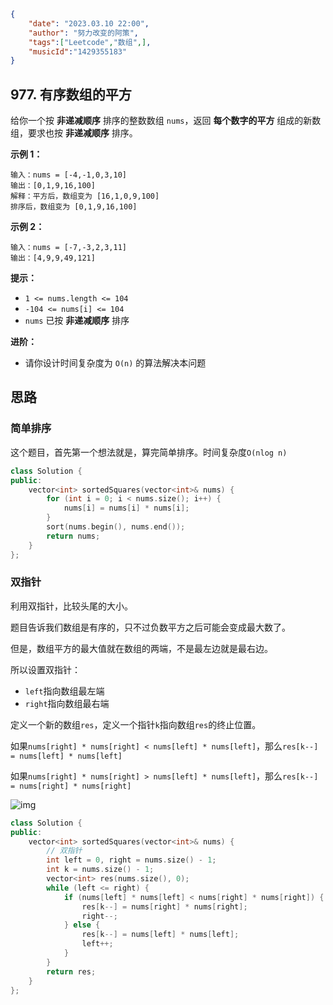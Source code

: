 ```json
{
    "date": "2023.03.10 22:00",
    "author": "努力改变的阿策",
  	"tags":["Leetcode","数组",],
  	"musicId":"1429355183"
}
```

## 977. 有序数组的平方

给你一个按 **非递减顺序** 排序的整数数组 `nums`，返回 **每个数字的平方** 组成的新数组，要求也按 **非递减顺序** 排序。

**示例 1：**

```
输入：nums = [-4,-1,0,3,10]
输出：[0,1,9,16,100]
解释：平方后，数组变为 [16,1,0,9,100]
排序后，数组变为 [0,1,9,16,100]
```

**示例 2：**

```
输入：nums = [-7,-3,2,3,11]
输出：[4,9,9,49,121]
```

 

**提示：**

- `1 <= nums.length <= 104`
- `-104 <= nums[i] <= 104`
- `nums` 已按 **非递减顺序** 排序

**进阶：**

- 请你设计时间复杂度为 `O(n)` 的算法解决本问题

## 思路

### 简单排序

这个题目，首先第一个想法就是，算完简单排序。时间复杂度`O(nlog n)`

```c++
class Solution {
public:
    vector<int> sortedSquares(vector<int>& nums) {
        for (int i = 0; i < nums.size(); i++) {
            nums[i] = nums[i] * nums[i];
        }
        sort(nums.begin(), nums.end());
        return nums;
    }
};
```

### 双指针

利用双指针，比较头尾的大小。

题目告诉我们数组是有序的，只不过负数平方之后可能会变成最大数了。

但是，数组平方的最大值就在数组的两端，不是最左边就是最右边。

所以设置双指针：

- `left`指向数组最左端
- `right`指向数组最右端

定义一个新的数组`res`，定义一个指针`k`指向数组`res`的终止位置。

如果`nums[right] * nums[right] < nums[left] * nums[left]`，那么`res[k--] = nums[left] * nums[left]`

如果`nums[right] * nums[right] > nums[left] * nums[left]`，那么`res[k--] = nums[right] * nums[right]`

![img](/Users/admin/Documents/blog_docs/assets/images/977.有序数组的平方.gif)

```c++
class Solution {
public:
    vector<int> sortedSquares(vector<int>& nums) {
        // 双指针
        int left = 0, right = nums.size() - 1;
        int k = nums.size() - 1;
        vector<int> res(nums.size(), 0);
        while (left <= right) {
            if (nums[left] * nums[left] < nums[right] * nums[right]) {
                res[k--] = nums[right] * nums[right];
                right--;
            } else {
                res[k--] = nums[left] * nums[left];
                left++;
            }
        }
        return res;
    }
};
```


